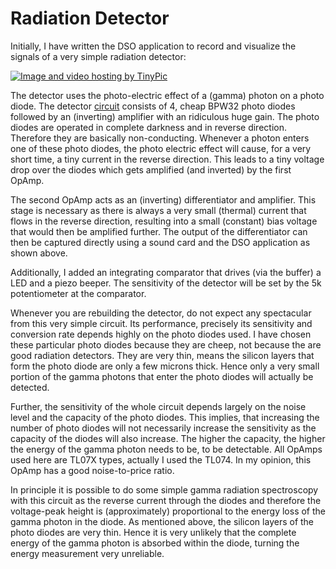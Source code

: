 # Radiation Detector

Initially, I have written the DSO application to record and visualize the signals of a very simple radiation detector: 

<a href="http://tinypic.com?ref=a49c7m" target="_blank">
 <img src="http://i57.tinypic.com/a49c7m.png" border="0" alt="Image and video hosting by TinyPic">
</a>

The detector uses the photo-electric effect of a (gamma) photon on a photo diode. The detector [circuit](circuit.pdf) consists of 4, cheap BPW32 photo diodes followed by an (inverting) amplifier with an ridiculous huge gain. The photo diodes are operated in complete darkness and in reverse direction. Therefore they are basically non-conducting. Whenever a photon enters one of these photo diodes, the photo electric effect will cause, for a very short time, a tiny current in the reverse direction. This leads to a tiny voltage drop over the diodes which gets amplified (and inverted) by the first OpAmp. 

The second OpAmp acts as an (inverting) differentiator and amplifier. This stage is necessary as there is always a very small (thermal) current that flows in the reverse direction, resulting into a small (constant) bias voltage that would then be amplified further. The output of the differentiator can then be captured directly using a sound card and the DSO application as shown above. 

Additionally, I added an integrating comparator that drives (via the buffer) a LED and a piezo beeper. The sensitivity of the detector will be set by the 5k potentiometer at the comparator. 

Whenever you are rebuilding the detector, do not expect any spectacular from this very simple circuit. Its performance, precisely its sensitivity and conversion rate depends highly on the photo diodes used. I have chosen these particular photo diodes because they are cheep, not because the are good radiation detectors. They are very thin, means the silicon layers that form the photo diode are only a few microns thick. Hence only a very small portion of the gamma photons that enter the photo diodes will actually be detected.

Further, the sensitivity of the whole circuit depends largely on the noise level and the capacity of the photo diodes. This implies, that increasing the number of photo diodes will not necessarily increase the sensitivity as the capacity of the diodes will also increase. The higher the capacity, the higher the energy of the gamma photon needs to be, to be detectable. All OpAmps used here are TL07X types, actually I used the TL074. In my opinion, this OpAmp has a good noise-to-price ratio. 

In principle it is possible to do some simple gamma radiation spectroscopy with this circuit as the reverse current through the diodes and therefore the voltage-peak height is (approximately) proportional to the energy loss of the gamma photon in the diode. As mentioned above, the silicon layers of the photo diodes are very thin. Hence it is very unlikely that the complete energy of the gamma photon is absorbed within the diode, turning the energy measurement very unreliable.